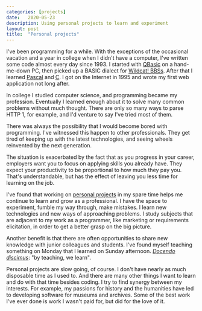 ```yaml
---
categories: [projects]
date:   2020-05-23
description: Using personal projects to learn and experiment
layout: post
title:  "Personal projects"
---
```


I've been programming for a while. With the exceptions of the occasional vacation and a year in college when I didn't have a computer, I've written some code almost every day since 1993. I started with [QBasic](https://en.wikipedia.org/wiki/QBasic) on a hand-me-down PC, then picked up a BASIC dialect for [Wildcat! BBSs](https://en.wikipedia.org/wiki/Wildcat!_BBS). After that I learned [Pascal](https://en.wikipedia.org/wiki/Pascal_(programming_language)) and [C](https://en.wikipedia.org/wiki/C_(programming_language)). I got on the Internet in 1995 and wrote my first web application not long after.

In college I studied computer science, and programming became my profession. Eventually I learned enough about it to solve many common problems without much thought. There are only so many ways to parse HTTP 1, for example, and I'd venture to say I've tried most of them.

There was always the possibility that I would become bored with programming. I've witnessed this happen to other professionals. They get tired of keeping up with the latest technologies, and seeing wheels reinvented by the next generation.

The situation is exacerbated by the fact that as you progress in your career, employers want you to focus on applying skills you already have. They expect your productivity to be proportional to how much they pay you. That's understandable, but has the effect of leaving you less time for learning on the job.

I've found that working on [personal projects](https://github.com/minorg/) in my spare time helps me continue to learn and grow as a professional. I have the space to experiment, fumble my way through, make mistakes. I learn new technologies and new ways of approaching problems. I study subjects that are adjacent to my work as a programmer, like marketing or requirements elicitation, in order to get a better grasp on the big picture.

Another benefit is that there are often opportunities to share new knowledge with junior colleagues and students. I've found myself teaching something on Monday that I learned on Sunday afternoon. [_Docendo discimus_](https://en.wikipedia.org/wiki/Docendo_discimus): "by teaching, we learn". 

Personal projects are slow going, of course. I don't have nearly as much disposable time as I used to. And there are many other things I want to learn and do with that time besides coding. I try to find synergy between my interests. For example, my passions for history and the humanities have led to developing software for museums and archives. Some of the best work I've ever done is work I wasn't paid for, but did for the love of it.
